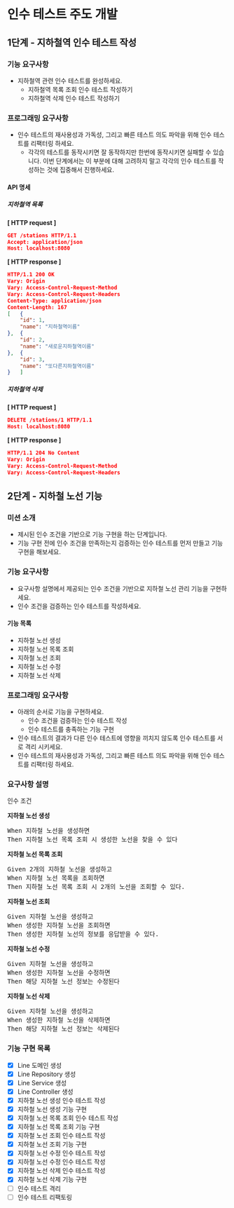 # 인수 테스트 주도 개발

## 1단계 - 지하철역 인수 테스트 작성

### 기능 요구사항
- 지하철역 관련 인수 테스트를 완성하세요.
    - 지하철역 목록 조회 인수 테스트 작성하기
    - 지하철역 삭제 인수 테스트 작성하기

### 프로그래밍 요구사항
- 인수 테스트의 재사용성과 가독성, 그리고 빠른 테스트 의도 파악을 위해 인수 테스트를 리팩터링 하세요.
    - 각각의 테스트를 동작시키면 잘 동작하지만 한번에 동작시키면 실패할 수 있습니다. 이번 단계에서는 이 부분에 대해 고려하지 말고 각각의 인수 테스트를 작성하는 것에 집중해서 진행하세요.

#### API 명세

##### 지하철역 목록

**[ HTTP request ]**
```json
GET /stations HTTP/1.1
Accept: application/json
Host: localhost:8080
```
**[ HTTP response ]**
```json
HTTP/1.1 200 OK
Vary: Origin
Vary: Access-Control-Request-Method
Vary: Access-Control-Request-Headers
Content-Type: application/json
Content-Length: 167
[   {
    "id": 1,
    "name": "지하철역이름"
},  {
    "id": 2,
    "name": "새로운지하철역이름"
},  {
    "id": 3,
    "name": "또다른지하철역이름"
}   ]
```

##### 지하철역 삭제

**[ HTTP request ]**
```json
DELETE /stations/1 HTTP/1.1
Host: localhost:8080
```
**[ HTTP response ]**
```json
HTTP/1.1 204 No Content
Vary: Origin
Vary: Access-Control-Request-Method
Vary: Access-Control-Request-Headers
```

## 2단계 - 지하철 노선 기능

### 미션 소개
- 제시된 인수 조건을 기반으로 기능 구현을 하는 단계입니다.
- 기능 구현 전에 인수 조건을 만족하는지 검증하는 인수 테스트를 먼저 만들고 기능구현을 해보세요.

### 기능 요구사항
- 요구사항 설명에서 제공되는 인수 조건을 기반으로 지하철 노선 관리 기능을 구현하세요.
- 인수 조건을 검증하는 인수 테스트를 작성하세요.

#### 기능 목록
- 지하철 노선 생성
- 지하철 노선 목록 조회
- 지하철 노선 조회
- 지하철 노선 수정
- 지하철 노선 삭제

### 프로그래밍 요구사항
- 아래의 순서로 기능을 구현하세요.
  - 인수 조건을 검증하는 인수 테스트 작성
  - 인수 테스트를 충족하는 기능 구현
- 인수 테스트의 결과가 다른 인수 테스트에 영향을 끼치지 않도록 인수 테스트를 서로 격리 시키세요.
- 인수 테스트의 재사용성과 가독성, 그리고 빠른 테스트 의도 파악을 위해 인수 테스트를 리팩터링 하세요.

### 요구사항 설명
인수 조건

**지하철 노선 생성**
<pre>
When 지하철 노선을 생성하면
Then 지하철 노선 목록 조회 시 생성한 노선을 찾을 수 있다
</pre>

**지하철 노선 목록 조회**
<pre>
Given 2개의 지하철 노선을 생성하고
When 지하철 노선 목록을 조회하면
Then 지하철 노선 목록 조회 시 2개의 노선을 조회할 수 있다.
</pre>
**지하철 노선 조회**
<pre>
Given 지하철 노선을 생성하고
When 생성한 지하철 노선을 조회하면
Then 생성한 지하철 노선의 정보를 응답받을 수 있다.
</pre>
**지하철 노선 수정**
<pre>
Given 지하철 노선을 생성하고
When 생성한 지하철 노선을 수정하면
Then 해당 지하철 노선 정보는 수정된다
</pre>
**지하철 노선 삭제**
<pre>
Given 지하철 노선을 생성하고
When 생성한 지하철 노선을 삭제하면
Then 해당 지하철 노선 정보는 삭제된다
</pre>

### 기능 구현 목록
- [x] Line 도메인 생성
- [x] Line Repository 생성
- [x] Line Service 생성
- [x] Line Controller 생성
- [x] 지하철 노선 생성 인수 테스트 작성
- [x] 지하철 노선 생성 기능 구현
- [x] 지하철 노선 목록 조회 인수 테스트 작성
- [x] 지하철 노선 목록 조회 기능 구현
- [x] 지하철 노선 조회 인수 테스트 작성
- [x] 지하철 노선 조회 기능 구현
- [x] 지하철 노선 수정 인수 테스트 작성
- [x] 지하철 노선 수정 인수 테스트 작성
- [x] 지하철 노선 삭제 인수 테스트 작성
- [x] 지하철 노선 삭제 기능 구현
- [ ] 인수 테스트 격리
- [ ] 인수 테스트 리팩토링
